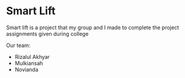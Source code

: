 # Smart Lift
Smart lift is a project that my group and I made to complete the project assignments given during college

Our team:
- Rizalul Akhyar
- Mulkiansah
- Novianda
